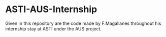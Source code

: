 # ASTI-AUS-Internship
Given in this repository are the code made by F.Magallanes throughout his internship stay at ASTI under the AUS project.
